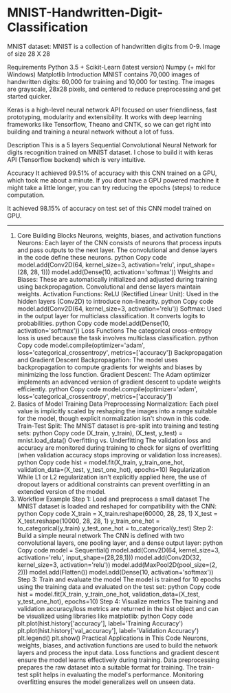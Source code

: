 # MNIST-Handwritten-Digit-Classification

MNIST dataset:
MNIST is a collection of handwritten digits from 0-9. Image of size 28 X 28

Requirements
Python 3.5 +
Scikit-Learn (latest version)
Numpy (+ mkl for Windows)
Matplotlib
Introduction
MNIST contains 70,000 images of handwritten digits: 60,000 for training and 10,000 for testing. The images are grayscale, 28x28 pixels, and centered to reduce preprocessing and get started quicker.

Keras is a high-level neural network API focused on user friendliness, fast prototyping, modularity and extensibility. It works with deep learning frameworks like Tensorflow, Theano and CNTK, so we can get right into building and training a neural network without a lot of fuss.

Description
This is a 5 layers Sequential Convolutional Neural Network for digits recognition trained on MNIST dataset. I chose to build it with keras API (Tensorflow backend) which is very intuitive.

Accuracy
It achieved 99.51% of accuracy with this CNN trained on a GPU, which took me about a minute. If you dont have a GPU powered machine it might take a little longer, you can try reducing the epochs (steps) to reduce computation.

It achieved 98.15% of accuracy on test set of this CNN model trained on GPU.

---------------------------------------------------------------------------------------------------------------------------------------
1. Core Building Blocks
Neurons, weights, biases, and activation functions
Neurons: Each layer of the CNN consists of neurons that process inputs and pass outputs to the next layer. The convolutional and dense layers in the code define these neurons.
python
Copy code
model.add(Conv2D(64, kernel_size=3, activation='relu', input_shape=(28, 28, 1)))
model.add(Dense(10, activation='softmax'))
Weights and Biases: These are automatically initialized and adjusted during training using backpropagation. Convolutional and dense layers maintain weights.
Activation Functions:
ReLU (Rectified Linear Unit): Used in the hidden layers (Conv2D) to introduce non-linearity.
python
Copy code
model.add(Conv2D(64, kernel_size=3, activation='relu'))
Softmax: Used in the output layer for multiclass classification. It converts logits to probabilities.
python
Copy code
model.add(Dense(10, activation='softmax'))
Loss Functions
The categorical cross-entropy loss is used because the task involves multiclass classification.
python
Copy code
model.compile(optimizer='adam', loss='categorical_crossentropy', metrics=['accuracy'])
Backpropagation and Gradient Descent
Backpropagation: The model uses backpropagation to compute gradients for weights and biases by minimizing the loss function.
Gradient Descent: The Adam optimizer implements an advanced version of gradient descent to update weights efficiently.
python
Copy code
model.compile(optimizer='adam', loss='categorical_crossentropy', metrics=['accuracy'])
2. Basics of Model Training
Data Preprocessing
Normalization: Each pixel value is implicitly scaled by reshaping the images into a range suitable for the model, though explicit normalization isn't shown in this code.
Train-Test Split: The MNIST dataset is pre-split into training and testing sets:
python
Copy code
(X_train, y_train), (X_test, y_test) = mnist.load_data()
Overfitting vs. Underfitting
The validation loss and accuracy are monitored during training to check for signs of overfitting (when validation accuracy stops improving or validation loss increases).
python
Copy code
hist = model.fit(X_train, y_train_one_hot, validation_data=(X_test, y_test_one_hot), epochs=10)
Regularization
While L1 or L2 regularization isn't explicitly applied here, the use of dropout layers or additional constraints can prevent overfitting in an extended version of the model.
3. Workflow Example
Step 1: Load and preprocess a small dataset
The MNIST dataset is loaded and reshaped for compatibility with the CNN:
python
Copy code
X_train = X_train.reshape(60000, 28, 28, 1)
X_test = X_test.reshape(10000, 28, 28, 1)
y_train_one_hot = to_categorical(y_train)
y_test_one_hot = to_categorical(y_test)
Step 2: Build a simple neural network
The CNN is defined with two convolutional layers, one pooling layer, and a dense output layer:
python
Copy code
model = Sequential()
model.add(Conv2D(64, kernel_size=3, activation='relu', input_shape=(28,28,1)))
model.add(Conv2D(32, kernel_size=3, activation='relu'))
model.add(MaxPool2D(pool_size=(2, 2)))
model.add(Flatten())
model.add(Dense(10, activation='softmax'))
Step 3: Train and evaluate the model
The model is trained for 10 epochs using the training data and evaluated on the test set:
python
Copy code
hist = model.fit(X_train, y_train_one_hot, validation_data=(X_test, y_test_one_hot), epochs=10)
Step 4: Visualize metrics
The training and validation accuracy/loss metrics are returned in the hist object and can be visualized using libraries like matplotlib:
python
Copy code
plt.plot(hist.history['accuracy'], label='Training Accuracy')
plt.plot(hist.history['val_accuracy'], label='Validation Accuracy')
plt.legend()
plt.show()
Practical Applications in This Code
Neurons, weights, biases, and activation functions are used to build the network layers and process the input data.
Loss functions and gradient descent ensure the model learns effectively during training.
Data preprocessing prepares the raw dataset into a suitable format for training.
The train-test split helps in evaluating the model's performance.
Monitoring overfitting ensures the model generalizes well on unseen data.
